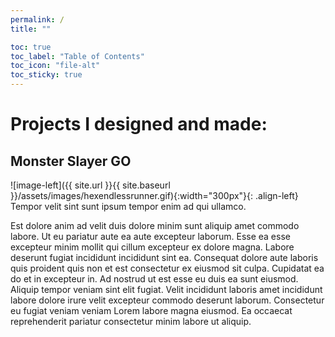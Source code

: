 ```yaml
---
permalink: /
title: ""

toc: true
toc_label: "Table of Contents"
toc_icon: "file-alt"
toc_sticky: true
---
```

# Projects I designed and made:
## Monster Slayer GO
![image-left]({{ site.url }}{{ site.baseurl }}/assets/images/hexendlessrunner.gif){:width="300px"}{: .align-left}
Tempor velit sint sunt ipsum tempor enim ad qui ullamco. 

Est dolore anim ad velit duis dolore minim sunt aliquip amet commodo labore. Ut eu pariatur aute ea aute excepteur laborum. Esse ea esse excepteur minim mollit qui cillum excepteur ex dolore magna. Labore deserunt fugiat incididunt incididunt sint ea. Consequat dolore aute laboris quis proident quis non et est consectetur ex eiusmod sit culpa. Cupidatat ea do et in excepteur in. Ad nostrud ut est esse eu duis ea sunt eiusmod. Aliquip tempor veniam sint elit fugiat. Velit incididunt laboris amet incididunt labore dolore irure velit excepteur commodo deserunt laborum. Consectetur eu fugiat veniam veniam Lorem labore magna eiusmod. Ea occaecat reprehenderit pariatur consectetur minim labore ut aliquip.